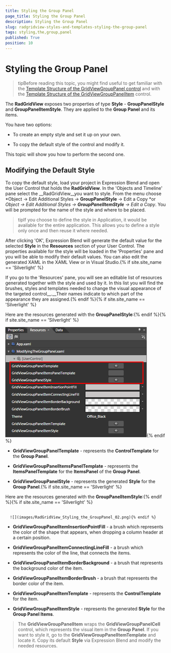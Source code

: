 ```yaml
---
title: Styling the Group Panel
page_title: Styling the Group Panel
description: Styling the Group Panel
slug: radgridview-styles-and-templates-styling-the-group-panel
tags: styling,the,group,panel
published: True
position: 10
---
```


# Styling the Group Panel



>tipBefore reading this topic, you might find useful to get familiar with the [Template Structure of the GridViewGroupPanel control](2CD6EAA0-C735-4FA2-B921-A0D1A4452C10#GridViewGroupPanel) and with the [Template Structure of the GridViewGroupPanelItem](2CD6EAA0-C735-4FA2-B921-A0D1A4452C10#GridViewGroupPanelItem) control.

The __RadGridView__ exposes two properties of type __Style__ - __GroupPanelStyle__ and __GroupPanelItemStyle__. They are applied to the __Group Panel__ and its items.

You have two options:

* To create an empty style and set it up on your own.

* To copy the default style of the control and modify it.

This topic will show you how to perform the second one.

## Modifying the Default Style

To copy the default style, load your project in Expression Blend and open the User Control that holds the __RadGridView__. In the 'Objects and Timeline' pane select the __RadGridView__you want to style. From the menu choose *Object -> Edit Additional Styles -> __GroupPanelStyle__ -> Edit a Copy *or *Object -> Edit Additional Styles -> __GroupPanelItemStyle__ -> Edit a Copy*. You will be prompted for the name of the style and where to be placed.

>tipIf you choose to define the style in Application, it would be available for the entire application. This allows you to define a style only once and then reuse it where needed.

After clicking 'OK', Expression Blend will generate the default value for the selected __Style__ in the __Resources__ section of your User Control. The properties available for the style will be loaded in the 'Properties' pane and you will be able to modify their default values. You can also edit the generated XAML in the XAML View or in Visual Studio.{% if site.site_name == 'Silverlight' %}

If you go to the 'Resources' pane, you will see an editable list of resources generated together with the style and used by it. In this list you will find the brushes, styles and templates needed to change the visual appearance of the targeted control__.__Their names indicate to which part of the appearance they are assigned.{% endif %}{% if site.site_name == 'Silverlight' %}

Here are the resources generated with the __GroupPanelStyle__:{% endif %}{% if site.site_name == 'Silverlight' %}

__![](images/RadGridView_Styling_the_GroupPanel_01.png)__{% endif %}

* __GridViewGroupPanelTemplate__ - represents the __ControlTemplate__ for the __Group Panel__.

* __GridViewGroupPanelItemsPanelTemplate__ - represents the __ItemsPanelTemplate__ for the __ItemsPanel__ of the __Group Panel__.

* __GridViewGroupPanelStyle__ - represents the generated __Style__ for the __Group Panel__.{% if site.site_name == 'Silverlight' %}

Here are the resources generated with the __GroupPanelItemStyle__:{% endif %}{% if site.site_name == 'Silverlight' %}




         
      ![](images/RadGridView_Styling_the_GroupPanel_02.png){% endif %}

* __GridViewGroupPanelItemInsertionPointFill__ - a brush which represents the color of the shape that appears, when dropping a column header at a certain position.

* __GridViewGroupPanelItemConnectingLineFill__ - a brush which represents the color of the line, that connects the items.

* __GridViewGroupPanelItemBorderBackground__ - a brush that represents the background color of the item.

* __GridViewGroupPanelItemBorderBrush__ - a brush that represents the border color of the item.

* __GridViewGroupPanelItemTemplate__ - represents the __ControlTemplate__ for the item.

* __GridViewGroupPanelItemStyle__ - represents the generated __Style__ for the __Group Panel Items__.

>The __GridViewGroupPanelItem__ wraps the __GridViewGroupPanelCell__ control, which represents the visual item in the __Group Panel__. If you want to style it, go to the __GridViewGroupPanelItemTemplate__ and locate it. Copy its default __Style__ via Expression Blend and modify the needed resources.

